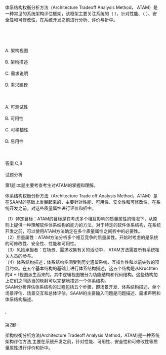 <div class="detail lh2">体系结构权衡分析方法（Architecture Tradeoff Analysis  Method， ATAM）是一种常见的系统架构评估框架，该框架主要关注系统的（  ），针对性能、（  ）、安全性和可修改性，在系统开发之前进行分析、评价与折中。<p><br/></p><br/><br/>A. 架构视图<br/><br/>B. 架构描述<br/><br/>C. 需求说明<br/><br/>D. 需求建模<br/><br/><br/><br/>A. 可测试性<br/><br/>B. 可用性<br/><br/>C. 可移植性<br/><br/>D. 易用性<br/><br/><br/><br/>答案 C,B<br/><br/>试题分析<br/><p>第1题:本题主要考查考生对ATAM的掌握和理解。</p><div>体系结构权衡分析方法（Architecture Trade off Analysis Method，ATAM）是在SAAM的基础上发展起来的，主要针对性能、可用性、安全性和可修改性，在系统开发之前，对这些质量属性进行评价和折中。<p>（1）特定目标：ATAM的目标是在考虑多个相互影响的质量属性的情况下，从原则上提供一种理解软件体系结构的能力的方法。对于特定的软件体系结构，在系统开发之前，可以使用ATAM方法确定在多个质量属性之间折中的必要性。<br/>（2）质量属性：ATAM方法分析多个相互竞争的质量属性。开始时考虑的是系统的可修改性、安全性、性能和可用性。<br/>（3）风险承担者：在场景、需求收集有关的活动中， ATAM方法需要所有系统相关人员的参与。<br/>（4）体系结构描述：体系结构空间受到历史遗留系统、互操作性和以前失败的项目约束。在五个基本结构的基础上进行体系结构描述，这五个结构是从Kruchten的4 + 1视图派生而来的。其中逻辑视图被分为功能结构和代码结构。这些结构加上它们之间适当的映射可以完整地描述一个体系结构。<br/>SAAM分析评估体系结构的过程包括五个步骤，即场景开发、体系结构描述、单个场景评估、场景交互和总体评估。SAAM的主要输入问题是问题描述、需求声明和体系结构描述。</p><p></p></div><br/>'<p>第2题:</p><p>架构权衡分析方法(Architecture Tradeoff Analysis Method，ATAM)是一种系统架构评估方法,主要在系统开发之前，针对性能、可用性、安全性和可修改性等质量属性进行评价和折中。<br/></p><p></p></div>